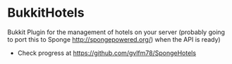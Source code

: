 BukkitHotels
============

Bukkit Plugin for the management of hotels on your server 
(probably going to port this to Sponge http://spongepowered.org/) when the API is ready)
 - Check progress at https://github.com/gvlfm78/SpongeHotels
